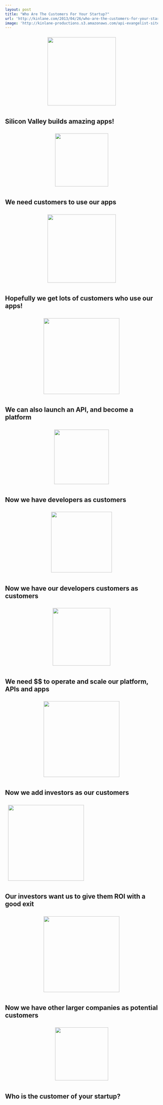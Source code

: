 ```yaml
---
layout: post
title: "Who Are The Customers For Your Startup?"
url: 'http://kinlane.com/2013/04/26/who-are-the-customers-for-your-startup/'
image: 'http://kinlane-productions.s3.amazonaws.com/api-evangelist-site/blog/bw-question-mark.png'
---
```


<img style="padding: 10px; display: block; margin-left: auto; margin-right: auto;" src="https://s3.amazonaws.com/kinlane-productions/bw-icons/bw-iphone.png" alt="" width="225" />

## Silicon Valley builds amazing apps!

<img style="padding: 10px; display: block; margin-left: auto; margin-right: auto;" src="https://s3.amazonaws.com/kinlane-productions/bw-icons/bw-user.png" alt="" width="175" />

## We need customers to use our apps

<img style="padding: 10px; display: block; margin-left: auto; margin-right: auto;" src="https://s3.amazonaws.com/kinlane-productions/bw-icons/bw-users.png" alt="" width="225" />

## Hopefully we get lots of customers who use our apps!

<img style="padding: 10px; display: block; margin-left: auto; margin-right: auto;" src="https://s3.amazonaws.com/kinlane-productions/bw-icons/bw-api.png" alt="" width="250" />

## We can also launch an API, and become a platform

<img style="padding: 10px; display: block; margin-left: auto; margin-right: auto;" src="https://s3.amazonaws.com/kinlane-productions/bw-icons/bw-android-developer.png" alt="" width="180" />

## Now we have developers as customers

<img style="padding: 10px; display: block; margin-left: auto; margin-right: auto;" src="https://s3.amazonaws.com/kinlane-productions/bw-icons/bw-android-developer-users.png" alt="" width="200" />

## Now we have our developers customers as customers

<img style="padding: 10px; display: block; margin-left: auto; margin-right: auto;" src="https://s3.amazonaws.com/kinlane-productions/bw-icons/bw-dollar-signs.jpg" alt="" width="190" />

## We need $$ to operate and scale our platform, APIs and apps

<img style="padding: 10px; display: block; margin-left: auto; margin-right: auto;" src="https://s3.amazonaws.com/kinlane-productions/bw-icons/bw-board-of-directors.jpg" alt="" width="250" />

## Now we add investors as our customers

<img style="padding: 10px;" src="https://s3.amazonaws.com/kinlane-productions/bw-icons/bw-growth-chart.jpg" alt="" width="250" />

## Our investors want us to give them ROI with a good exit

<img style="padding: 10px; display: block; margin-left: auto; margin-right: auto;" src="https://s3.amazonaws.com/kinlane-productions/bw-icons/bw-corporate-tech.png" alt="" width="250" />

## Now we have other larger companies as potential customers

<img style="padding: 10px; display: block; margin-left: auto; margin-right: auto;" src="https://s3.amazonaws.com/kinlane-productions/bw-icons/bw-question-mark.png" alt="" width="175" />

## Who is the customer of your startup?